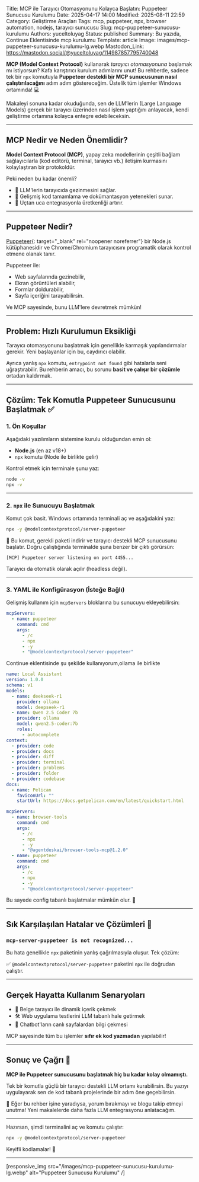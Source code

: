 Title: MCP ile Tarayıcı Otomasyonunu Kolayca Başlatın: Puppeteer Sunucusu Kurulumu
Date: 2025-04-17 14:00
Modified: 2025-08-11 22:59
Category: Geliştirme Araçları
Tags: mcp, puppeteer, npx, browser automation, nodejs, tarayıcı sunucusu
Slug: mcp-puppeteer-sunucusu-kurulumu
Authors: yuceltoluyag
Status: published
Summary: Bu yazıda,  Continue Eklentisinde mcp kurulumu
Template: article
Image: images/mcp-puppeteer-sunucusu-kurulumu-lg.webp
Mastodon_Link: https://mastodon.social/@yuceltoluyag/114987857795740048


**MCP (Model Context Protocol)** kullanarak *tarayıcı otomasyonuna* başlamak mı istiyorsun? Kafa karıştırıcı kurulum adımlarını unut! Bu rehberde, sadece tek bir `npx` komutuyla **Puppeteer destekli bir MCP sunucusunun nasıl çalıştırılacağını** adım adım göstereceğim. Üstelik tüm işlemler Windows ortamında! 💻

Makaleyi sonuna kadar okuduğunda, sen de LLM’lerin (Large Language Models) gerçek bir tarayıcı üzerinden nasıl işlem yaptığını anlayacak, kendi geliştirme ortamına kolayca entegre edebileceksin.

---

## MCP Nedir ve Neden Önemlidir?

**Model Context Protocol (MCP)**, yapay zeka modellerinin çeşitli bağlam sağlayıcılarla (kod editörü, terminal, tarayıcı vb.) iletişim kurmasını kolaylaştıran bir protokoldür.

Peki neden bu kadar önemli?

- 🤖 LLM'lerin tarayıcıda gezinmesini sağlar.
- 🧠 Gelişmiş kod tamamlama ve dokümantasyon yetenekleri sunar.
- 🔧 Uçtan uca entegrasyonla üretkenliği artırır.

---

## Puppeteer Nedir?

[Puppeteer](https://pptr.dev/){: target="_blank" rel="noopener noreferrer"} bir Node.js kütüphanesidir ve Chrome/Chromium tarayıcısını programatik olarak kontrol etmene olanak tanır.

Puppeteer ile:
- Web sayfalarında gezinebilir,
- Ekran görüntüleri alabilir,
- Formlar doldurabilir,
- Sayfa içeriğini tarayabilirsin.

Ve MCP sayesinde, bunu LLM'lere devretmek mümkün!

---

## Problem: Hızlı Kurulumun Eksikliği

Tarayıcı otomasyonunu başlatmak için genellikle karmaşık yapılandırmalar gerekir. Yeni başlayanlar için bu, caydırıcı olabilir.

Ayrıca yanlış `npx` komutu, `entrypoint not found` gibi hatalarla seni uğraştırabilir. Bu rehberin amacı, bu sorunu **basit ve çalışır bir çözümle** ortadan kaldırmak.

---

## Çözüm: Tek Komutla Puppeteer Sunucusunu Başlatmak ✅

### 1. Ön Koşullar

Aşağıdaki yazılımların sistemine kurulu olduğundan emin ol:

- **Node.js** (en az v18+)
- `npx` komutu (Node ile birlikte gelir)

Kontrol etmek için terminale şunu yaz:
```bash
node -v
npx -v
```

---

### 2. `npx` ile Sunucuyu Başlatmak

Komut çok basit. Windows ortamında terminali aç ve aşağıdakini yaz:

```bash
npx -y @modelcontextprotocol/server-puppeteer
```

🚀 Bu komut, gerekli paketi indirir ve tarayıcı destekli MCP sunucusunu başlatır. Doğru çalıştığında terminalde şuna benzer bir çıktı görürsün:

```text
[MCP] Puppeteer server listening on port 4455...
```

Tarayıcı da otomatik olarak açılır (headless değil).

---

### 3. YAML ile Konfigürasyon (İsteğe Bağlı)

Gelişmiş kullanım için `mcpServers` bloklarına bu sunucuyu ekleyebilirsin:

```yaml
mcpServers:
  - name: puppeteer
    command: cmd
    args:
      - /c
      - npx
      - -y
      - "@modelcontextprotocol/server-puppeteer"
```
Continue eklentisinde şu şekilde kullanıyorum,ollama ile birlikte 
```yaml
name: Local Assistant
version: 1.0.0
schema: v1
models:
  - name: deekseek-r1
    provider: ollama
    model: deepseek-r1
  - name: Qwen 2.5 Coder 7b
    provider: ollama
    model: qwen2.5-coder:7b
    roles:
      - autocomplete
context:
  - provider: code
  - provider: docs
  - provider: diff
  - provider: terminal
  - provider: problems
  - provider: folder
  - provider: codebase
docs:
  - name: Pelican
    faviconUrl: ""
    startUrl: https://docs.getpelican.com/en/latest/quickstart.html

mcpServers:
  - name: browser-tools
    command: cmd
    args:
      - /c
      - npx
      - -y
      - "@agentdeskai/browser-tools-mcp@1.2.0"
  - name: puppeteer
    command: cmd
    args:
      - /c
      - npx
      - -y
      - "@modelcontextprotocol/server-puppeteer"

```
Bu sayede config tabanlı başlatmalar mümkün olur. 🔧

---

## Sık Karşılaşılan Hatalar ve Çözümleri 🧯

### `mcp-server-puppeteer is not recognized...`

Bu hata genellikle `npx` paketinin yanlış çağrılmasıyla oluşur. Tek çözüm:

✅ `@modelcontextprotocol/server-puppeteer` paketini `npx` ile doğrudan çalıştır.

---

## Gerçek Hayatta Kullanım Senaryoları

- 📄 Belge tarayıcı ile dinamik içerik çekmek
- 🛠️ Web uygulama testlerini LLM tabanlı hale getirmek
- 💬 Chatbot'ların canlı sayfalardan bilgi çekmesi

MCP sayesinde tüm bu işlemler **sıfır ek kod yazmadan** yapılabilir!

---

## Sonuç ve Çağrı 🎯

**MCP ile Puppeteer sunucusunu başlatmak hiç bu kadar kolay olmamıştı.**

Tek bir komutla güçlü bir tarayıcı destekli LLM ortamı kurabilirsin. Bu yazıyı uygulayarak sen de kod tabanlı projelerinde bir adım öne geçebilirsin.

📣 Eğer bu rehber işine yaradıysa, yorum bırakmayı ve blogu takip etmeyi unutma! Yeni makalelerde daha fazla LLM entegrasyonu anlatacağım.

---

Hazırsan, şimdi terminalini aç ve komutu çalıştır:  
```bash
npx -y @modelcontextprotocol/server-puppeteer
```

Keyifli kodlamalar! 🚀

---

[responsive_img src="/images/mcp-puppeteer-sunucusu-kurulumu-lg.webp" alt="Puppeteer Sunucusu Kurulumu" /]